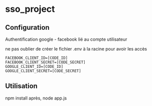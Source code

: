 # sso_project

## Configuration
Authentification google - facebook lié au compte utilisateur

ne pas oublier de créer le fichier .env à la racine pour avoir les accès
```
FACEBOOK_CLIENT_ID=[CODE_ID]
FACEBOOK_CLIENT_SECRET=[CODE_SECRET]
GOOGLE_CLIENT_ID=[CODE_ID]
GOOGLE_CLIENT_SECRET=[CODE_SECRET]
```
## Utilisation
npm install
après, node app.js
